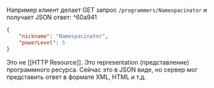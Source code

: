 Например клиент делает GET запрос `/programmers/Namespacinator` и получает JSON ответ: ^60a941
```json
{ 
	"nickname": "Namespacinator", 
	"powerLevel": 5 
}
```

Это не [[HTTP Resource]]. Это representation (представление) программного ресурса. Сейчас это в JSON виде, но сервер мог представить ответ в формате XML, HTML и т.д.